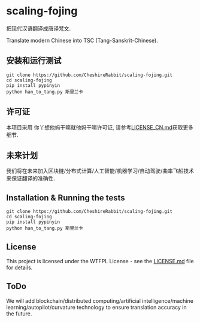 # scaling-fojing

把现代汉语翻译成唐译梵文.

Translate modern Chinese into TSC (Tang-Sanskrit-Chinese).

##  安装和运行测试

```
git clone https://github.com/CheshireRabbit/scaling-fojing.git
cd scaling-fojing
pip install pypinyin
python han_to_tang.py 斯里兰卡
```

## 许可证

本项目采用 你丫想他妈干嘛就他妈干嘛许可证, 请参考[LICENSE_CN.md](LICENSE_CN.md)获取更多细节.

## 未来计划

我们将在未来加入区块链/分布式计算/人工智能/机器学习/自动驾驶/曲率飞船技术来保证翻译的准确性.

Installation & Running the tests
------------

```
git clone https://github.com/CheshireRabbit/scaling-fojing.git
cd scaling-fojing
pip install pypinyin
python han_to_tang.py 斯里兰卡
```
## License

This project is licensed under the WTFPL License - see the [LICENSE.md](LICENSE.md) file for details.

## ToDo

We will add blockchain/distributed computing/artificial intelligence/machine learning/autopilot/curvature technology to ensure translation accuracy in the future.